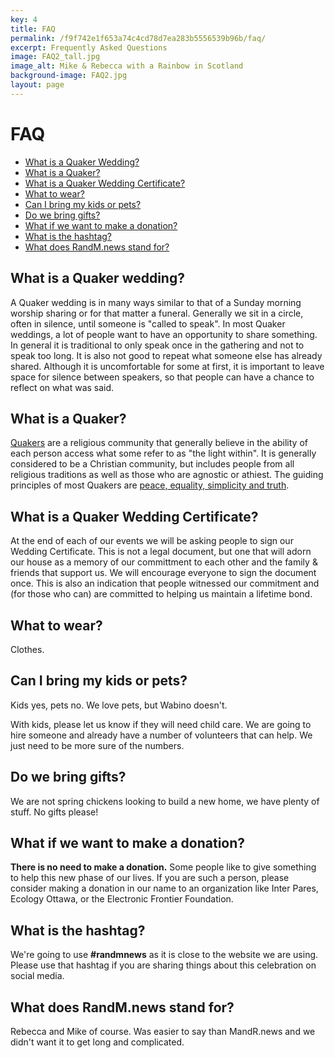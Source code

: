 ```yaml
---
key: 4
title: FAQ
permalink: /f9f742e1f653a74c4cd78d7ea283b5556539b96b/faq/
excerpt: Frequently Asked Questions
image: FAQ2_tall.jpg
image_alt: Mike & Rebecca with a Rainbow in Scotland
background-image: FAQ2.jpg
layout: page
---
```



# FAQ

- [What is a Quaker Wedding?](#what-is-a-quaker-wedding)
- [What is a Quaker?](#what-is-a-quaker)
- [What is a Quaker Wedding Certificate?](#what-is-a-quaker-wedding-certificate)
- [What to wear?](#what-to-wear)
- [Can I bring my kids or pets?](#can-i-bring-my-kids-or-pets)
- [Do we bring gifts?](#do-we-bring-gifts)
- [What if we want to make a donation?](#what-if-we-want-to-make-a-donation)
- [What is the hashtag?](#what-is-the-hashtag)
- [What does RandM.news stand for?](#what-does-randmnews-stand-for)

## What is a Quaker wedding?

A Quaker wedding is in many ways similar to that of a Sunday morning worship sharing or for that matter a funeral. Generally we sit in a circle, often in silence, until someone is "called to speak". In most Quaker weddings, a lot of people want to have an opportunity to share something. In general it is traditional to only speak once in the gathering and not to speak too long. It is also not good to repeat what someone else has already shared. Although it is uncomfortable for some at first, it is important to leave space for silence between speakers, so that people can have a chance to reflect on what was said. 

## What is a Quaker?

[Quakers](http://quaker.ca/who-we-are/beliefs/) are a religious community that generally believe in the ability of each person access what some refer to as "the light within". It is generally considered to be a Christian community, but includes people from all religious traditions as well as those who are agnostic or athiest. The guiding principles of most Quakers are [peace, equality, simplicity and truth](https://www.quaker.org.uk/about-quakers/our-values). 

## What is a Quaker Wedding Certificate?

At the end of each of our events we will be asking people to sign our Wedding Certificate. This is not a legal document, but one that will adorn our house as a memory of our committment to each other and the family & friends that support us. We will encourage everyone to sign the document once. This is also an indication that people witnessed our commitment and (for those who can) are committed to helping us maintain a lifetime bond. 

## What to wear?

Clothes.

## Can I bring my kids or pets?

Kids yes, pets no. We love pets, but Wabino doesn't. 

With kids, please let us know if they will need child care.  We are going to hire someone and already have a number of volunteers that can help. We just need to be more sure of the numbers.

## Do we bring gifts?

We are not spring chickens looking to build a new home, we have plenty of stuff. No gifts please! 

## What if we want to make a donation?

**There is no need to make a donation.**  Some people like to give something to help this new phase of our lives.  If you are such a person, please consider making a donation in our name to an organization like Inter Pares, Ecology Ottawa, or the Electronic Frontier Foundation.

## What is the hashtag?

We're going to use **#randmnews** as it is close to the website we are using.  Please use that hashtag if you are sharing things about this celebration on social media.

## What does RandM.news stand for?

Rebecca and Mike of course. Was easier to say than MandR.news and we didn't want it to get long and complicated.
